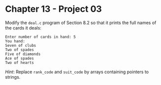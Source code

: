 # Chapter 13 - Project 03

Modify the `deal.c` program of Section 8.2 so that it prints the full names of the cards it deals:  

```
Enter number of cards in hand: 5
You hand:
Seven of clubs
Two of spades
Five of diamonds
Ace of spades
Two of hearts
```

_Hint_: Replace `rank_code` and `suit_code` by arrays containing pointers to strings.  
